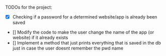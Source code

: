 TODOs for the project:

- [x] Checking if a password for a determined website/app is already been saved
- [] Modify the code to make the user change the name of the app (or website) if it already exists
- [] Implement a method that just prints everything that is saved in the db just in case the user doesnt remember the pwd name
